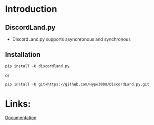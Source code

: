 # Introduction

## DiscordLand.py

- DiscordLand.py supports asynchronous and synchronous

## Installation

```
pip install -U discordland.py
```

or

```
pip install -U git+https://github.com/Hype3808/DiscordLand.py.git
```

# Links:
[Documentation](https://github.com/Hype3808/DiscordLand.py/blob/main/DOCUMENTATION.md)
